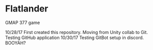 # Flatlander
GMAP 377 game

10/28/17
    First created this repository. Moving from Unity collab to Git.
    Testing GitHub application
10/30/17
    Testing GitBot setup in discord. BOOYAH?
